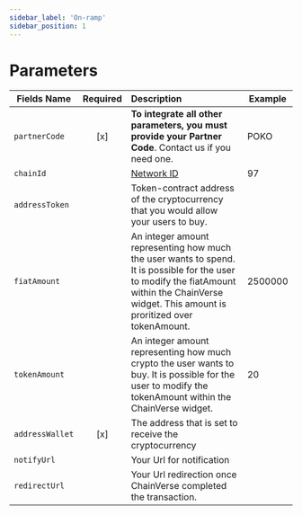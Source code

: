 ```yaml
---
sidebar_label: 'On-ramp'
sidebar_position: 1
---
```


# Parameters
| Fields Name | Required | Description | Example |
| -------- | :-------: | :--- | ---------------------------------------- |
| `partnerCode` | [x] | **To integrate all other parameters, you must provide your Partner Code**. Contact us if you need one. | POKO |
| `chainId` |  | [Network ID](https://chainlist.org/) | 97 |
| `addressToken` | | Token-contract address of the cryptocurrency that you would allow your users to buy. |  |
| `fiatAmount` |  | An integer amount representing how much the user wants to spend. It is possible for the user to modify the fiatAmount within the ChainVerse widget. This amount is proritized over tokenAmount. | 2500000 |
| `tokenAmount` |  | An integer amount representing how much crypto the user wants to buy. It is possible for the user to modify the tokenAmount within the ChainVerse widget. | 20 |
| `addressWallet` | [x] | The address that is set to receive the cryptocurrency |  |
| `notifyUrl` |  | Your Url for notification |  |
| `redirectUrl` |  | Your Url redirection once ChainVerse completed the transaction. |  |

